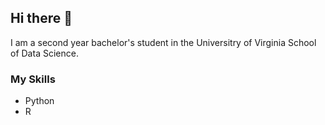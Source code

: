 ## Hi there 👋

I am a second year bachelor's student in the Universitry of Virginia School of Data Science. 

### My Skills
- Python
- R
